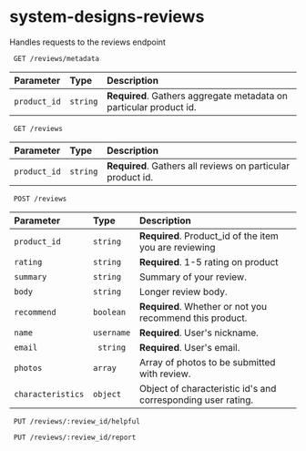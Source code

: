 # system-designs-reviews
Handles requests to the reviews endpoint


```http
 GET /reviews/metadata
```
 
| Parameter | Type     | Description                       |
| :-------- | :------- | :-------------------------------- |
| `product_id`      | `string` | **Required**. Gathers aggregate metadata on particular product id. |

```http
 GET /reviews
```
 
| Parameter | Type     | Description                       |
| :-------- | :------- | :-------------------------------- |
| `product_id` | `string` | **Required**. Gathers all reviews on particular product id. |

```http
 POST /reviews
```
 
| Parameter | Type     | Description                       |
| :-------- | :------- | :-------------------------------- |
|`product_id` | `string` | **Required**. Product_id of the item you are reviewing |
|`rating` | `string` | **Required**. 1-5 rating on product|
|`summary` | `string` | Summary of your review. |
|`body` | `string` | Longer review body. |
|`recommend`| `boolean` |**Required**. Whether or not you recommend this product. |
|`name`| `username` |**Required**. User's nickname. |
|`email`|` string` |**Required**. User's email. |
|`photos`| `array` | Array of photos to be submitted with review. |
|`characteristics` | `object` | Object of characteristic id's and corresponding user rating. |

```http
 PUT /reviews/:review_id/helpful
```

```http
 PUT /reviews/:review_id/report
```
